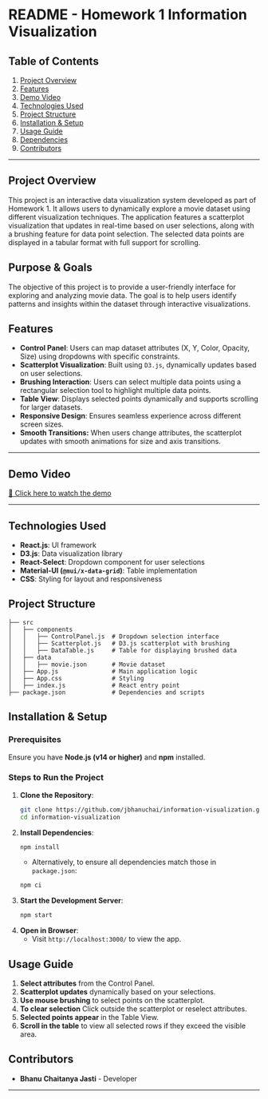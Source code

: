# **README - Homework 1 Information Visualization**

## **Table of Contents**
1. [Project Overview](#project-overview)
2. [Features](#features)
3. [Demo Video](#demo-video)
4. [Technologies Used](#technologies-used)
5. [Project Structure](#project-structure)
6. [Installation & Setup](#installation--setup)
7. [Usage Guide](#usage-guide)
8. [Dependencies](#dependencies)
9. [Contributors](#contributors)

---

## **Project Overview**
This project is an interactive data visualization system developed as part of Homework 1. It allows users to dynamically explore a movie dataset using different visualization techniques. The application features a scatterplot visualization that updates in real-time based on user selections, along with a brushing feature for data point selection. The selected data points are displayed in a tabular format with full support for scrolling.

## **Purpose & Goals**
The objective of this project is to provide a user-friendly interface for exploring and analyzing movie data. The goal is to help users identify patterns and insights within the dataset through interactive visualizations.

## **Features**
- **Control Panel**: Users can map dataset attributes (X, Y, Color, Opacity, Size) using dropdowns with specific constraints.
- **Scatterplot Visualization**: Built using `D3.js`, dynamically updates based on user selections.
- **Brushing Interaction**: Users can select multiple data points using a rectangular selection tool to highlight multiple data points.
- **Table View**: Displays selected points dynamically and supports scrolling for larger datasets.
- **Responsive Design**: Ensures seamless experience across different screen sizes.
- **Smooth Transitions:** When users change attributes, the scatterplot updates with smooth animations for size and axis transitions.

---

## **Demo Video**
[🎥 Click here to watch the demo](https://drive.google.com/file/d/1wP96gk5dk55B2sBrRkuPMpkiqA_bMyK0/view?usp=sharing)

---

## **Technologies Used**
- **React.js**: UI framework
- **D3.js**: Data visualization library
- **React-Select**: Dropdown component for user selections
- **Material-UI (`@mui/x-data-grid`)**: Table implementation
- **CSS**: Styling for layout and responsiveness

## **Project Structure**
```
├── src
│   ├── components
│   │   ├── ControlPanel.js  # Dropdown selection interface
│   │   ├── Scatterplot.js   # D3.js scatterplot with brushing
│   │   ├── DataTable.js     # Table for displaying brushed data
│   ├── data
│   │   ├── movie.json       # Movie dataset
│   ├── App.js               # Main application logic
│   ├── App.css              # Styling
│   ├── index.js             # React entry point
├── package.json             # Dependencies and scripts
```


## **Installation & Setup**
### **Prerequisites**
Ensure you have **Node.js (v14 or higher)** and **npm** installed.

### **Steps to Run the Project**
1. **Clone the Repository**:
   ```sh
   git clone https://github.com/jbhanuchai/information-visualization.git
   cd information-visualization
   ```
2. **Install Dependencies**:
   ```sh
   npm install
   ```
   - Alternatively, to ensure all dependencies match those in `package.json`:
   ```sh
   npm ci
   ```
3. **Start the Development Server**:
   ```sh
   npm start
   ```
4. **Open in Browser**:
   - Visit `http://localhost:3000/` to view the app.

## **Usage Guide**
1. **Select attributes** from the Control Panel.
2. **Scatterplot updates** dynamically based on your selections.
3. **Use mouse brushing** to select points on the scatterplot.
4. **To clear selection** Click outside the scatterplot or reselect attributes.
5. **Selected points appear** in the Table View.
6. **Scroll in the table** to view all selected rows if they exceed the visible area.

## **Contributors**
- **Bhanu Chaitanya Jasti** - Developer
---